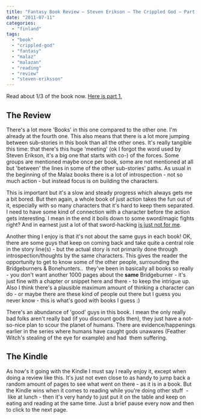 ```yaml
---
title: "Fantasy Book Review – Steven Erikson – The Crippled God – Part 2"
date: "2011-07-11"
categories: 
  - "finland"
tags: 
  - "book"
  - "crippled-god"
  - "fantasy"
  - "malaz"
  - "malazan"
  - "reading"
  - "review"
  - "steven-eriksson"
---
```


Read about 1/3 of the book now. [Here is part 1.](http://www.guldmyr.com/blog/fantasy-book-review-steven-erikson-the-crippled-god-part-1/ "post 1 of the review")

## The Review

There's a lot more 'Books' in this one compared to the other one. I'm already at the fourth one. This also means that there is a lot more jumping between sub-stories in this book than all the other ones. It's really tangible this time: that there's this huge 'meeting' (ok I forgot the word used by Steven Erikson, it's a big one that starts with co-) of the forces. Some groups are mentioned maybe once per book, some are not mentioned at all but 'between' the lines in some of the other sub-stories' paths. As usual in the beginning of the Malaz books there is a lot of introspection - not so much action - but instead focus is on building the characters.

This is important but it's a slow and steady progress which always gets me a bit bored. But then again, a whole book of just action takes the fun out of it, especially with so many characters that it's hard to keep them separated. I need to have some kind of connection with a character before the action gets interesting. I mean in the end it boils down to some sword/magic fights right? And in earnest just a lot of that sword-hacking [is just not for me](http://www.guldmyr.com/blog/book-review-the-hunters-trilogy-by-r-a-salvatore/ "like in the book by salvatore").

Another thing I enjoy is that it's not about the same guys in each book! OK, there are some guys that keep on coming back and take quite a central role in the story line(s) - but the actual story is not primarily done through introspection/thoughts by the same characters. This gives the reader the opportunity to get to know some of the other people, surrounding the Bridgeburners & Bonehunters..  they've been in basically all books so really - you don't want another 1000 pages about the **same** Bridgeburner - it's just fine with a chapter or snippet here and there - to keep the intrigue up. Also I think there's a plausible maximum amount of thinking a character can do - or maybe there are these kind of people out there but I guess you never know - this is what's good with books I guess :)

There's an abundance of 'good' guys in this book. I mean the only really bad folks aren't really bad (if you discount gods then), they just have a not-so-nice plan to scour the planet of humans. There are evidence/happenings earlier in the series where humans have caught gods unawares (Feather Witch's stealing of the eye for example) and had  them suffering.

## The Kindle

As how's it going with the Kindle I must say I really enjoy it, except when doing a review like this. It's just not even close to as handy to jump back a random amount of pages to see what went on there - as it is in a book. But the Kindle wins when it comes to reading while you're doing other stuff  -  like at lunch - then it's very handy to just put it on the table and keep on eating and reading at the same time. Just a brief pause every now and then to click to the next page.
